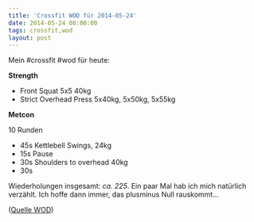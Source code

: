 ```yaml
---
title: 'Crossfit WOD für 2014-05-24'
date: 2014-05-24 00:00:00 
tags: crossfit,wod
layout: post
---
```

Mein #crossfit #wod für heute:

**Strength**

* Front Squat 5x5 40kg
* Strict Overhead Press 5x40kg, 5x50kg, 5x55kg

**Metcon**

10 Runden

* 45s Kettlebell Swings, 24kg
* 15s Pause
* 30s Shoulders to overhead 40kg
* 30s

Wiederholungen insgesamt: *ca. 225*. Ein paar Mal hab ich mich natürlich verzählt. Ich hoffe dann immer, das plusminus Null rauskommt...

([Quelle WOD][0])

[0]: http://www.crossfithh.de/workouts--news/workout-friday19

